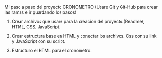 Mi paso a paso del proyecto CRONOMETRO
(Usare Git y Git-Hub para crear las ramas e ir guardando los pasos)

1. Crear archivos que usare para la creacion del proyecto.(Readme), HTML, CSS, JavaScript.

2. Crear estructura base en HTML y conectar los archivos. Css con su link y JavaScript con su script.

3. Estructuro el HTML para el cronometro.
